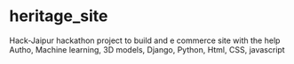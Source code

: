 # heritage_site
Hack-Jaipur hackathon project to build and e commerce site with the help Autho, Machine learning, 3D models,  Django, Python, Html, CSS, javascript
